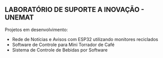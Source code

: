## LABORATÓRIO DE SUPORTE A INOVAÇÃO - UNEMAT

Projetos em desenvolvimento:

- Rede de Notícias e Avisos com ESP32 utilizando monitores reciclados
- Software de Controle para Mini Torrador de Café
- Sistema de Controle de Bebidas por Software
